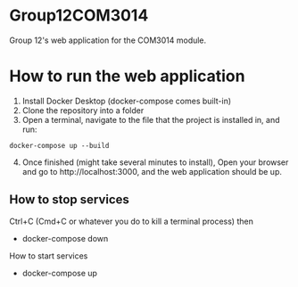 # Group12COM3014
Group 12's web application for the COM3014 module.

# How to run the web application

1. Install Docker Desktop (docker-compose comes built-in)
2. Clone the repository into a folder
3. Open a terminal, navigate to the file that the project is installed in, and run:
```
docker-compose up --build
```
4. Once finished (might take several minutes to install), Open your browser and go to http://localhost:3000, and the web application should be up.

## How to stop services

Ctrl+C (Cmd+C or whatever you do to kill a terminal process) then
- docker-compose down

How to start services

- docker-compose up
